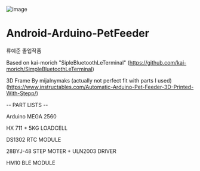 ![image](https://user-images.githubusercontent.com/85036337/191535820-c8247daa-ca5f-440d-856d-cfb86115c1d9.png)

# Android-Arduino-PetFeeder
류예준 졸업작품

Based on kai-morich "SipleBluetoothLeTerminal"
(https://github.com/kai-morich/SimpleBluetoothLeTerminal)

3D Frame By mijalnymaks (actually not perfect fit with parts I used)
(https://www.instructables.com/Automatic-Arduino-Pet-Feeder-3D-Printed-With-Stepp/) 

-- PART LISTS --

Arduino MEGA 2560

HX 711 + 5KG LOADCELL

DS1302 RTC MODULE

28BYJ-48 STEP MOTER + ULN2003 DRIVER

HM10 BLE MODULE



